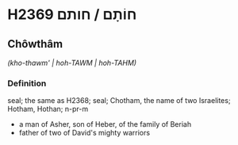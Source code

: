 # H2369 חוֹתָם / חותם

## Chôwthâm

_(kho-thawm' | hoh-TAWM | hoh-TAHM)_

### Definition

seal; the same as H2368; seal; Chotham, the name of two Israelites; Hotham, Hothan; n-pr-m

- a man of Asher, son of Heber, of the family of Beriah
- father of two of David's mighty warriors

